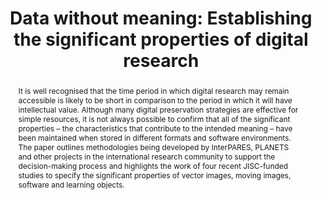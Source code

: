 ---
abstract: It is well recognised that the time period in which digital research may
  remain accessible is likely to be short in comparison to the period in which it
  will have intellectual value. Although many digital preservation strategies are
  effective for simple resources, it is not always possible to confirm that all of
  the significant properties – the characteristics that contribute to the intended
  meaning – have been maintained when stored in different formats and software environments.
  The paper outlines methodologies being developed by InterPARES, PLANETS and other
  projects in the international research community to support the decision-making
  process and highlights the work of four recent JISC-funded studies to specify the
  significant properties of vector images, moving images, software and learning objects.
creators:
- Gareth Knight
- Maureen Pennock
date: null
document_url: https://services.phaidra.univie.ac.at/api/object/o:294108/download
grand_parent: iPRES
institutions: []
keywords:
- london
landing_page_url: https://phaidra.univie.ac.at/o:294108
language: eng
layout: publication
license: CC BY-SA 3.0 AT
notes_url: null
parent: iPRES 2008
publication_type: paper
size: 61128
slides_url: null
source_name: iPRES
stream_url: null
title: 'Data without meaning: Establishing the significant properties of digital research'
year: 2008
---